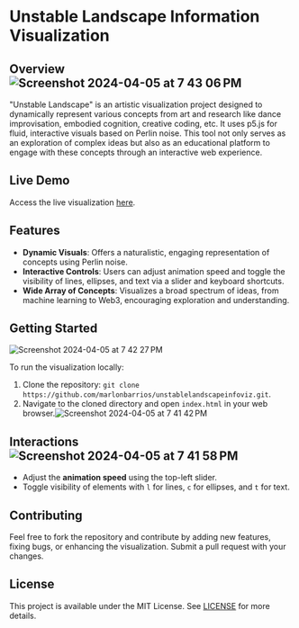 # Unstable Landscape Information Visualization

## Overview![Screenshot 2024-04-05 at 7 43 06 PM](https://github.com/marlonbarrios/unstablelandscapeinfoviz/assets/90220317/80fbfc07-760f-4874-b005-ed1f2cdc5f69)


"Unstable Landscape" is an artistic visualization project designed to dynamically represent various concepts from art and research like dance improvisation, embodied cognition, creative coding, etc. It uses p5.js for fluid, interactive visuals based on Perlin noise. This tool not only serves as an exploration of complex ideas but also as an educational platform to engage with these concepts through an interactive web experience.

## Live Demo

Access the live visualization [here](https://marlonbarrios.github.io/unstablelandscapeinfoviz/).

## Features

- **Dynamic Visuals**: Offers a naturalistic, engaging representation of concepts using Perlin noise.
- **Interactive Controls**: Users can adjust animation speed and toggle the visibility of lines, ellipses, and text via a slider and keyboard shortcuts.
- **Wide Array of Concepts**: Visualizes a broad spectrum of ideas, from machine learning to Web3, encouraging exploration and understanding.

## Getting Started
![Screenshot 2024-04-05 at 7 42 27 PM](https://github.com/marlonbarrios/unstablelandscapeinfoviz/assets/90220317/def387c2-2bd7-4395-8ad0-ef2ed1480588)

To run the visualization locally:
1. Clone the repository: `git clone https://github.com/marlonbarrios/unstablelandscapeinfoviz.git`.
2. Navigate to the cloned directory and open `index.html` in your web browser.![Screenshot 2024-04-05 at 7 41 42 PM](https://github.com/marlonbarrios/unstablelandscapeinfoviz/assets/90220317/7544c3ad-aa81-426d-b986-94700f1d3d2e)

  

## Interactions![Screenshot 2024-04-05 at 7 41 58 PM](https://github.com/marlonbarrios/unstablelandscapeinfoviz/assets/90220317/d880f9f1-473d-4e33-945e-724a06f58e67)


- Adjust the **animation speed** using the top-left slider.
- Toggle visibility of elements with `l` for lines, `c` for ellipses, and `t` for text.

## Contributing

Feel free to fork the repository and contribute by adding new features, fixing bugs, or enhancing the visualization. Submit a pull request with your changes.

## License

This project is available under the MIT License. See [LICENSE](LICENSE) for more details.
